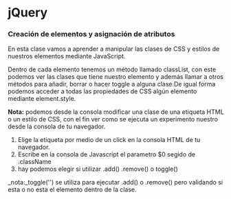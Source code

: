 # jQuery

### Creación de elementos y asignación de atributos


En esta clase vamos a aprender a manipular las clases de CSS y estilos de nuestros elementos mediante JavaScript.

Dentro de cada elemento tenemos un método llamado classList, con este podemos ver las clases que tiene nuestro elemento y además llamar a otros métodos para añadir, borrar o hacer toggle a alguna clase.De igual forma podemos acceder a todas las propiedades de CSS algún elemento mediante element.style.

**Nota:** podemos desde la consola modificar una clase de una etiqueta HTML o un estilo de CSS, con el fin ver como se ejecuta un experimento nuestro desde la consola de tu navegador.

1. Elige la etiqueta por medio de un click en la consola HTML de tu navegador.
2. Escribe en la consola de Javascript el parametro $0 segido de .className
3. hay podemos elegir si utilizar .add() .remove() o toggle()

_nota:_toggle('') se utiliza para ejecutar .add() o .remove() pero validando si esta o no esta el elemento dentro de la clase.